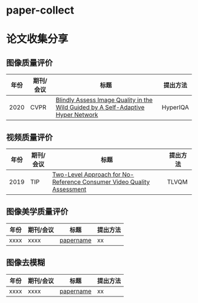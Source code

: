 # paper-collect
# 论文收集分享

## 图像质量评价


| 年份 | 期刊/会议 | 标题                                                         | 提出方法 |
| ---- | --------- | ----------------------------------------------------------- | -------- |
|2020|CVPR| [Blindly Assess Image Quality in the Wild Guided by A Self-Adaptive Hyper Network](https://openaccess.thecvf.com/content_CVPR_2020/supplemental/Su_Blindly_Assess_Image_CVPR_2020_supplemental.pdf) | HyperIQA |

## 视频质量评价


| 年份 | 期刊/会议 | 标题                                                         | 提出方法 |
| ---- | --------- | ----------------------------------------------------------- | -------- |
|2019|TIP| [Two-Level Approach for No-Reference Consumer Video Quality Assessment](https://ieeexplore.ieee.org/abstract/document/8742797) | TLVQM |

## 图像美学质量评价


| 年份 | 期刊/会议 | 标题                                                         | 提出方法 |
| ---- | --------- | ----------------------------------------------------------- | -------- |
| xxxx | xxxx| [papername](https://baidu.com) |xx|

## 图像去模糊


| 年份 | 期刊/会议 | 标题                                                         | 提出方法 |
| ---- | --------- | ----------------------------------------------------------- | -------- |
| xxxx | xxxx| [papername](https://baidu.com) |xx|
